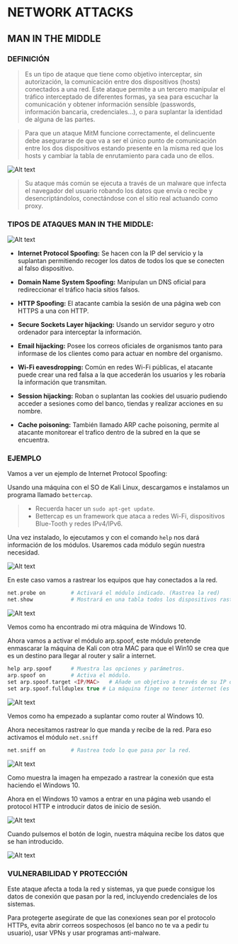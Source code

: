 # NETWORK ATTACKS

## MAN IN THE MIDDLE

### DEFINICIÓN

> Es un tipo de ataque que tiene como objetivo interceptar, sin autorización, la comunicación entre dos dispositivos (hosts) conectados a una red. Este ataque permite a un tercero manipular el tráfico interceptado de diferentes formas, ya sea para escuchar la comunicación y obtener información sensible (passwords, información bancaria, credenciales...), o para suplantar la identidad de alguna de las partes. 

> Para que un ataque MitM funcione correctamente, el delincuente debe asegurarse de que va a ser el único punto de comunicación entre los dos dispositivos estando presente en la misma red que los hosts y cambiar la tabla de enrutamiento para cada uno de ellos.

![Alt text](./img/attack/1.png)

> Su ataque más común se ejecuta a través de un malware que infecta el navegador del usuario robando los datos que envía o recibe y desencriptándolos, conectándose con el sitio real actuando como proxy.

### TIPOS DE ATAQUES MAN IN THE MIDDLE:

![Alt text](./img/attack/2.png)

- **Internet Protocol Spoofing:** Se hacen con la IP del servicio y la suplantan permitiendo recoger los datos de todos los que se conecten al falso dispositivo.

- **Domain Name System Spoofing:** Manipulan un DNS oficial para redireccionar el tráfico hacia sitios falsos.

- **HTTP Spoofing:** El atacante cambia la sesión de una página web con HTTPS a una con HTTP.

- **Secure Sockets Layer hijacking:** Usando un servidor seguro y otro ordenador para interceptar la información.

- **Email hijacking:** Posee los correos oficiales de organismos tanto para informase de los clientes como para actuar en nombre del organismo.

- **Wi-Fi eavesdropping:** Común en redes Wi-Fi públicas, el atacante puede crear una red falsa a la que accederán los usuarios y les robaría la información que transmitan.

- **Session hijacking:** Roban o suplantan las cookies del usuario pudiendo acceder a sesiones como del banco, tiendas y realizar acciones en su nombre.

- **Cache poisoning:** También llamado ARP cache poisoning, permite al atacante monitorear el trafico dentro de la subred en la que se encuentra.

### EJEMPLO

Vamos a ver un ejemplo de Internet Protocol Spoofing:

Usando una máquina con el SO de Kali Linux, descargamos e instalamos un programa llamado `bettercap`.

> - Recuerda hacer un `sudo apt-get update`.
> - Bettercap es un framework que ataca a redes Wi-Fi, dispositivos Blue-Tooth y redes IPv4/IPv6.

Una vez instalado, lo ejecutamos y con el comando `help` nos dará información de los módulos. Usaremos cada módulo según nuestra necesidad.

![Alt text](./img/attack/3.png)

En este caso vamos a rastrear los equipos que hay conectados a la red.

```php
net.probe on        # Activará el módulo indicado. (Rastrea la red)
net.show            # Mostrará en una tabla todos los dispositivos rastreados.
```

![Alt text](./img/attack/4.png)

Vemos como ha encontrado mi otra máquina de Windows 10.

Ahora vamos a activar el módulo arp.spoof, este módulo pretende enmascarar la máquina de Kali con otra MAC para que el Win10 se crea que es un destino para llegar al router y salir a internet.

```php
help arp.spoof      # Muestra las opciones y parámetros.
arp.spoof on        # Activa el módulo.
set arp.spoof.target <IP/MAC>   # Añade un objetivo a través de su IP o MAC (funciona con rangos de IP)
set arp.spoof.fullduplex true # La máquina finge no tener internet (es un router)
```

![Alt text](./img/attack/5.png)

Vemos como ha empezado a suplantar como router al Windows 10.

Ahora necesitamos rastrear lo que manda y recibe de la red.
Para eso activamos el módulo `net.sniff`

```php
net.sniff on        # Rastrea todo lo que pasa por la red.
```

![Alt text](./img/attack/6.png)

Como muestra la imagen ha empezado a rastrear la conexión que esta haciendo el Windows 10.

Ahora en el Windows 10 vamos a entrar en una página web usando el protocol HTTP e introducir datos de inicio de sesión.

![Alt text](./img/attack/8.png)

Cuando pulsemos el botón de login, nuestra máquina recibe los datos que se han introducido.

![Alt text](./img/attack/7.png)

### VULNERABILIDAD Y PROTECCIÓN

Este ataque afecta a toda la red y sistemas, ya que puede consigue los datos de conexión que pasan por la red, incluyendo credenciales de los sistemas.

Para protegerte asegúrate de que las conexiones sean por el protocolo HTTPs, evita abrir correos sospechosos (el banco no te va a pedir tu usuario), usar VPNs y usar programas anti-malware.
